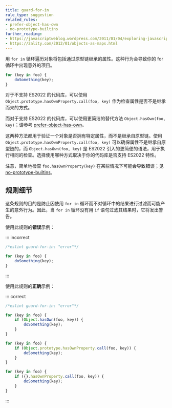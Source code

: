 ```yaml
---
title: guard-for-in
rule_type: suggestion
related_rules:
- prefer-object-has-own
- no-prototype-builtins
further_reading:
- https://javascriptweblog.wordpress.com/2011/01/04/exploring-javascript-for-in-loops/
- https://2ality.com/2012/01/objects-as-maps.html
---
```


用 `for in` 循环遍历对象将包括通过原型链继承的属性。这种行为会导致你的 for 循环中出现意外的项目。

```js
for (key in foo) {
    doSomething(key);
}
```

对于不支持 ES2022 的代码库，可以使用 `Object.prototype.hasOwnProperty.call(foo, key)` 作为检查属性是否不是继承而来的方式。

而对于支持 ES2022 的代码库，可以使用更简洁的替代方法 `Object.hasOwn(foo, key)`；请参考 [prefer-object-has-own](prefer-object-has-own)。

这两种方法都用于验证一个对象是否拥有特定属性，而不是继承自原型链。使用 `Object.prototype.hasOwnProperty.call(foo, key)` 可以确保属性不是继承自原型链的，而 `Object.hasOwn(foo, key)` 是 ES2022 引入的更简便的语法，用于执行相同的检查。选择使用哪种方式取决于你的代码库是否支持 ES2022 特性。

注意，简单地检查 `foo.hasOwnProperty(key)` 在某些情况下可能会导致错误；见 [no-prototype-builtins](no-prototype-builtins)。

## 规则细节

这条规则的目的是防止因使用 `for in` 循环而不对循环中的结果进行过滤而可能产生的意外行为。因此，当 `for in` 循环没有用 `if` 语句过滤其结果时，它将发出警告。

使用此规则的**错误**示例：

::: incorrect

```js
/*eslint guard-for-in: "error"*/

for (key in foo) {
    doSomething(key);
}
```

:::

使用此规则的**正确**示例：

::: correct

```js
/*eslint guard-for-in: "error"*/

for (key in foo) {
    if (Object.hasOwn(foo, key)) {
        doSomething(key);
    }
}

for (key in foo) {
    if (Object.prototype.hasOwnProperty.call(foo, key)) {
        doSomething(key);
    }
}

for (key in foo) {
    if ({}.hasOwnProperty.call(foo, key)) {
        doSomething(key);
    }
}
```

:::
